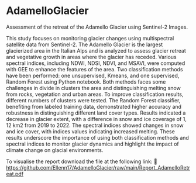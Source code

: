 # AdamelloGlacier
Assessment of the retreat of the Adamello Glacier using Sentinel-2 Images.


This study focuses on monitoring glacier changes using multispectral satellite data from Sentinel-2. The Adamello Glacier is the largest glacierized area in the Italian Alps and is analyzed to assess glacier retreat and vegetative growth in areas where the glacier has receded. Various spectral indices, including NDWI, NDSI, NDVI, and MSAVI, were computed with GEE to enhance the features of the area. Two classification methods have been performed: one unsupervised, Kmeans, and one supervised, Random Forest using Python notebook. Both methods faces some challenges in divide in clusters the area and distinguishing melting snow from rocks, vegetation and urban areas. To improve classification results, different numbers of clusters were tested. The Random Forest classifier, benefiting from labeled training data, demonstrated higher accuracy and robustness in distinguishing different land cover types. Results indicated a decrease in glacier extent, with a difference in snow and ice coverage of 1, 12 km2 from 2019 to 2022. The spectral indices showed changes in snow and ice cover, with indices values indicating increased melting. These results underscore the importance of using both classification methods and spectral indices to monitor glacier dynamics and highlight the impact of climate change on glacial environments.



To visualise the report download the file at the following link: 📄 https://github.com/Ellenn17/AdamelloGlacier/raw/main/Report_AdamelloRetreat.pdf
